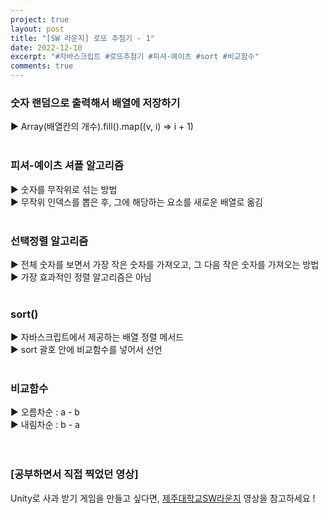 ```yaml
---
project: true
layout: post
title: "[SW 라운지] 로또 추첨기 - 1"
date: 2022-12-10
excerpt: "#자바스크립트 #로또추첨기 #피셔-예이츠 #sort #비교함수"
comments: true
---
```


### 숫자 랜덤으로 출력해서 배열에 저장하기 <br>
▶️ Array(배열칸의 개수).fill().map((v, i) => i + 1) <br> 
<br>
### 피셔-예이츠 셔플 알고리즘<br>
▶️ 숫자를 무작위로 섞는 방법 <br>
▶️ 무작위 인덱스를 뽑은 후, 그에 해당하는 요소를 새로운 배열로 옮김 <br> 
<br>
### 선택정렬 알고리즘 <br>
▶️ 전체 숫자를 보면서 가장 작은 숫자를 가져오고, 그 다음 작은 숫자를 가져오는 방법 <br>
▶ 가장 효과적인 정렬 알고리즘은 아님 <br> 
<br>
### sort() <br>
▶️ 자바스크립트에서 제공하는 배열 정렬 메서드 <br>
▶ sort 괄호 안에 비교함수를 넣어서 선언 <br>
<br>
### 비교함수 <br>
▶️ 오름차순 : a - b <br>
▶ 내림차순 : b - a <br> 
<br>
<br>

### [공부하면서 직접 찍었던 영상]

Unity로 사과 받기 게임을 만들고 싶다면, [제주대학교SW라운지](https://www.youtube.com/watch?v=XJVnWVw27hI&list=PLkb1-AwKYLZb0vV-DPGhtk_wHmrtYnh1G&index=7) 영상을 참고하세요 !

